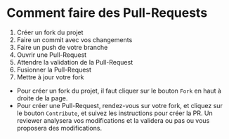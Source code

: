 # Comment faire des Pull-Requests

1. Créer un fork du projet
2. Faire un commit avec vos changements
3. Faire un push de votre branche
4. Ouvrir une Pull-Request
5. Attendre la validation de la Pull-Request
6. Fusionner la Pull-Request
7. Mettre à jour votre fork

- Pour créer un fork du projet, il faut cliquer sur le bouton ``Fork`` en haut à droite de la page.
- Pour créer une Pull-Request, rendez-vous sur votre fork, et cliquez sur le bouton ``Contribute``, et suivez les
  instructions pour créer la PR. Un reviewer analysera vos modifications et la validera ou pas ou vous proposera des
  modifications.